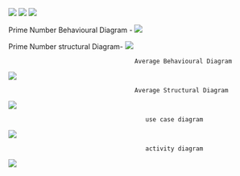 ![](https://github.com/99003539/Calculator/blob/main/Architecture/Behavioural_diagram/leap%20year.PNG)
![](https://github.com/99003539/Calculator/blob/main/Architecture/Behavioural_diagram/interest.PNG)
![](https://github.com/99003539/Calculator/blob/main/Architecture/Behavioural_diagram/interest.PNG)

Prime Number Behavioural Diagram  -
![](https://github.com/99003539/Calculator/blob/main/Architecture/Behavioural_diagram/primeb.png)


Prime Number structural Diagram-
![](https://github.com/99003539/Calculator/blob/main/Architecture/structural_diagram/prime.png)

                                       Average Behavioural Diagram
![](https://github.com/99003539/Calculator/blob/main/Architecture/Behavioural_diagram/Average_behavioral.png)

                                       Average Structural Diagram
![](https://github.com/99003539/Calculator/blob/main/Architecture/structural_diagram/Average_Structural.png) 

                                          use case diagram
![](https://github.com/99003539/Calculator/blob/main/Architecture/structural_diagram/use%20case.PNG)

                                          activity diagram
![](https://github.com/99003539/Calculator/blob/main/Architecture/structural_diagram/acticity.PNG)

